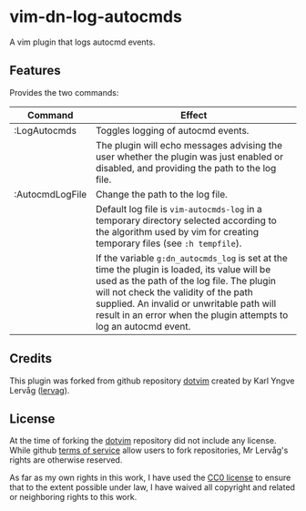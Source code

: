 # vim-dn-log-autocmds

A vim plugin that logs autocmd events.

## Features

Provides the two commands:

|Command        |Effect                                                      |
|---------------|------------------------------------------------------------|
|:LogAutocmds   |Toggles logging of autocmd events.                          |
|               |The plugin will echo messages advising the user whether the plugin was just enabled or disabled, and providing the path to the log file.|
|:AutocmdLogFile|Change the path to the log file.                            |
|               |Default log file is `vim-autocmds-log` in a temporary directory selected according to the algorithm used by vim for creating temporary files (see `:h tempfile`).|
|               |If the variable `g:dn_autocmds_log` is set at the time the plugin is loaded, its value will be used as the path of the log file. The plugin will not check the validity of the path supplied. An invalid or unwritable path will result in an error when the plugin attempts to log an autocmd event.|

## Credits ##

This plugin was forked from github repository
[dotvim](https://github.com/lervag/dotvim) created by Karl Yngve Lervåg
([lervag](mailto:karl.yngve+git@gmail.com)).

## License ##

At the time of forking the [dotvim](https://github.com/lervag/dotvim)
repository did not include any license. While github [terms of
service](https://help.github.com/articles/github-terms-of-service/) allow users
to fork repositories, Mr Lervåg's rights are otherwise reserved.

As far as my own rights in this work, I have used the [CC0
license](http://creativecommons.org/publicdomain/zero/1.0/) to ensure that to
the extent possible under law, I have waived all copyright and related or
neighboring rights to this work.
